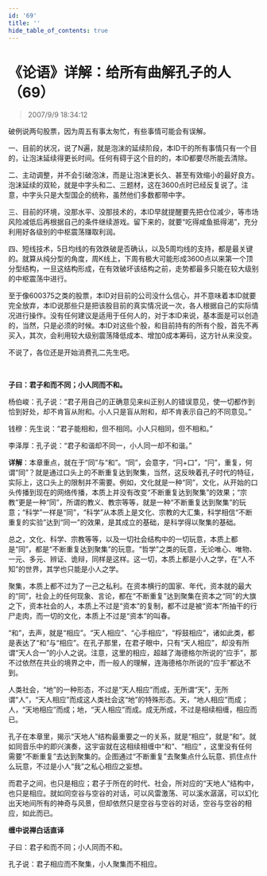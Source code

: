 ```yaml
---
id: '69'
title: ''
hide_table_of_contents: true
---
```


# 《论语》详解：给所有曲解孔子的人（69）

> 2007/9/9 18:34:12

<div style={{color: 'red', fontWeight: 'bold'}}>

破例说两句股票，因为周五有事太匆忙，有些事情可能会有误解。
 
一、目前的状况，说了N遍，就是泡沫的延续阶段，本ID干的所有事情只有一个目的，让泡沫延续得更长时间。任何有碍于这个目的的，本ID都要尽所能去清除。
 
二、主动调整，并不会引破泡沫，而是让泡沫更长久、甚至有效缩小的最好良方。泡沫延续的双轮，就是中字头和二、三题材，这在3600点时已经反复说了。注意，中字头只是大型国企的统称，虽然他们多数都带中字。
 
三、目前的环境，没那水平、没那技术的，本ID早就提醒要先把仓位减少，等市场风险减低后再根据自己的条件继续游戏。留下来的，就要“吃得咸鱼抵得渴”，充分利用好各级别的中枢震荡赚取利润。
 
四、短线技术，5日均线的有效跌破是否确认，以及5周均线的支持，都是最关键的。就算从纯分型的角度，周K线上，下周有极大可能形成3600点以来第一个顶分型结构，一旦这结构形成，在有效破坏该结构之前，走势都最多只能在较大级别的中枢震荡中进行。
 
至于像600375之类的股票，本ID对目前的公司没什么信心，并不意味着本ID就要完全放弃，本ID说那些只是把该股目前的真实情况说一次，各人根据自己的实际情况进行操作。没有任何建议是适用于任何人的，对于本ID来说，基本面是可以创造的，当然，只是必须的时候。本ID对这些个股，和目前持有的所有个股，首先不再买入，其次，会利用较大级别震荡降低成本、增加0成本筹码，这方针从来没变。
 
不说了，各位还是开始消费孔二先生吧。
</div><br/>


**子曰：君子和而不同；小人同而不和。**

杨伯峻：孔子说：“君子用自己的正确意见来纠正别人的错误意见，使一切都作到恰到好处，却不肯盲从附和。小人只是盲从附和，却不肯表示自己的不同意见。”

钱穆：先生说：“君子能相和，但不相同。小人只相同，但不相和。”

李泽厚：孔子说：“君子和谐却不同一，小人同一却不和谐。”

**详解**：本章重点，就在于“同”与“和”。“同”，会意字，“冃+口”，“冃”，重复，何谓“同”？就是通过口头上的不断重复达到聚集，当然，这反映着孔子时代的特征，实际上，这口头上的限制并不需要。例如，文化就是一种“同”，文化，从开始的口头传播到现在的网络传播，本质上并没有改变“不断重复达到聚集”的效果；“宗教”更是一种“同”，所谓的教义、教宗等等，就是一种“不断重复达到聚集”的玩意；“科学”一样是“同”，“科学”从本质上是文化、宗教的大汇集，科学相信“不断重复的实验”达到“同一”的效果，是其成立的基础，是科学得以聚集的基础。

总之，文化、科学、宗教等等，以及一切社会结构中的一切玩意，本质上都是“同”，都是“不断重复达到聚集”的玩意。“哲学”之类的玩意，无论唯心、唯物、一元、多元、辨证、诡辩，同样是这样。这一切，本质上都是小人之学，在“人不知”的世界，其学也只能是小人之学。

聚集，本质上都不过为了一己之私利。在资本横行的国家、年代，资本就的最大的“同”，社会上的任何现象、言论，都在“不断重复”达到聚集在资本之“同”的大旗之下，资本社会的人，本质上不过是“资本”的复制，都不过是被“资本”所抽干的行尸走肉，而一切的文化，本质上不过是“资本”的叫春。

“和”，去声，就是“相应”。“天人相应”、“心手相应”，“桴鼓相应”，诸如此类，都是表达了“和”与“相应”。在孔子那里，在君子眼中，只有“天人相应”，却没有所谓“天人合一”的小人之说。注意，这里的相应，超越了海德格尔所说的“应手”，那不过依然在共业的境界之中，而一般人的理解，连海德格尔所说的“应手”都达不到。

人类社会，“地”的一种形态，不过是“天人相应”而成，无所谓“天”，无所谓“人”，“天人相应”而成这人类社会这“地”的特殊形态。天，“地人相应”而成；人，“天地相应”而成；地，“天人相应”而成。成无所成，不过是相续相缠，相应而已。

孔子在本章里，揭示“天地人”结构最重要之一的关系，就是“相应”，就是“和”。就如同音乐中的即兴演奏，这宇宙就在这相续相缠中“和”、“相应” ，这里没有任何需要“不断重复”去达到聚集的。企图通过“不断重复”去聚集点什么玩意、抓住点什么玩意，不过是小人“我”之私心相应之妄想。

而君子之间，也只是相应；君子于所在的时代、社会，所对应的“天地人”结构中，也只是相应。就如同空谷与空谷的对话，可以风雷激荡、可以溪水潺潺，可以幻化出天地间所有的神奇与风景，但却依然只是空谷与空谷的对话，空谷与空谷的相应，如此而已。

**缠中说禅白话直译**

子曰：君子和而不同；小人同而不和。

 孔子说：君子相应而不聚集，小人聚集而不相应。